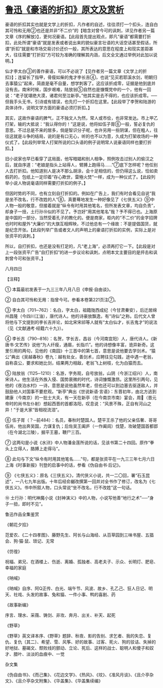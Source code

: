 # [鲁迅《豪语的折扣》原文及赏析](https://www.vrrw.net/wx/8165.html)

豪语的折扣其实也就是文学上的折扣，凡作者的自述，往往须打一个扣头，连自白其可怜和无用②也还是并非“不二价”的【暗含对曾今可的讽刺，详见作者另一篇文章《序的解放》】，更何况豪语。【此段首先提出观点，即凡“豪语”都需要打折扣，此处所谓“豪语”就是发表或者说出来的貌似豪言壮语的大话空话甚至假话，所谓“折扣”就是和市场交易讨价还价一般，其所表达的意思在程度上和现实差距甚大，往往需要“打折扣”方可较为准确的理解其内涵，后文全文通过举例对此加以说明。】

仙才李太白③的善作豪语，可以不必说了【见作者另一篇文章《文学上的折扣》】；连留长了指甲，骨瘦如柴的鬼才李长吉④，也说“见买若耶溪水剑，明朝归去事猿公”起来，简直是毫不自量，想学刺客了。这应该折成零，证据是他到底并没有去。南宋时候，国步艰难，陆放翁⑤自然也是慷慨党中的一个，他有一回说：“老子犹堪绝大漠，诸君何至泣新亭。”他其实是去不得的，也应该折成零。──但我手头无书，引诗或有错误，也先打一个折扣在这里。【此段举了李贺和陆游的具体诗作，说明文学方面的豪语必须打折扣。】



其实，这故作豪语的脾气，正不独文人为然，常人或市侩，也非常发达。市上甲乙打架，输的大抵说：“我认得你的！”这是说，他将如伍子胥⑥一般，誓必复仇的意思。不过总是不来的居多，倘是智识分子呢，也许另用一些阴谋，但在粗人，往往这就是斗争的结局，说的是有口无心，听的也不以为意，久成为打架收场的一种仪式了。【此段列举常人打架所说的口头语的例子说明常人说豪语同样也要打折扣。】

旧小说家也早已看穿了这局面，他写暗娼和别人相争，照例攻击过别人的偷汉之后，就自序道：“老娘是指头上站得人，臂膊上跑得马……”⑦底下怎样呢？他任别人去打折扣。他知道别人是决不那么胡涂，会十足相信的，但仍得这么说，恰如卖假药的，包纸上一定印着“存心欺世，雷殛火焚”一样，成为一种仪式了。【此段列举小说人物说毫语同样需要打折扣的例子。】

但因时势的不同，也有立刻自打折扣的。例如在广告上，我们有时会看见自说“我是坐不改名，行不改姓的人”⑧，真要蓦地发生一种好像见了《七侠五义》⑨中人物一般的敬意，但接着就是“纵令有时用其他笔名，但所发表文章，均自负责”，却身子一扭，土行孙⑩似的不见了。予岂好“用其他笔名”哉？予不得已也。上海原是中国的一部分，当然受着孔子的教化的。便是商家，柜内的“不二价”的金字招牌也时时和屋外“大廉价”的大旗互相辉映，不过他总有一个缘故：不是提倡国货，就是纪念开张。【此段列举广告或者文人的声明上的豪语打折扣的实例，实际上是对张资平的讽刺。】

所以，自打折扣，也还是没有打足的，凡“老上海”，必须再打它一下。【此段是对上一段张资平广告“自打折扣”的进一步议论和讽刺，点明本文主要目的是抨击和讽刺曾今可和张资平。】

八月四日





【注释】

① 本篇最初发表于一九三三年八月八日《申报·自由谈》。

② 自白其可怜和无用：指曾今可。参看本卷第221页注⑦。

③ 李太白（701─762）：名白，字太白，祖籍陇西成纪（今甘肃秦安），后迁居绵州昌隆（今四川江油），唐代诗人。他的诗豪放飘逸，有“诗仙”之称。后代文人曾将他与下文提到的李长吉并论，如北宋宋祁等人就有“太白仙才，长吉鬼才”的说法（见《文献通考·经籍六十九》）。

④ 李长吉（790─816）：名贺，字长吉，昌谷（今河南宜阳）人，唐代诗人。《新唐书·文艺传》说他“为人纤瘦，通眉，长指爪”。他的诗想像丰富，诡异新奇。这里引用的两句，见他的《南园》十三首中的第七首，意思是说他要去学剑术。“猿公”典出《吴越春秋》卷九：越有处女，善剑术，应聘往见勾践，途中遇一老翁，自称袁公，要求和她比剑，结果两力相敌，老翁飞上树枝，化为白猿而去。

⑤ 陆放翁（1125─1210）：名游，字务观，自号放翁，山阴（今浙江绍兴）人，南宋诗人。他生活在外族入侵、国势衰微的时代，诗词慷慨激昂。这里所引两句，见他的《夜泊水村》一诗，意思是说他虽然年老，但也还可以到边塞去驱逐敌人，并鼓励他人对国事不要悲观。“新亭”典出《世说新语·言语》：东晋初年，由北方逃到建康（今南京）的一批士大夫，有一天在新亭（在今南京市南）宴会，周（晋元帝时的尚书左仆射）想起西晋的首都洛阳，叹息说：“风景不殊，正自有河山之异！”于是大家“皆相视流泪”。

⑥ 伍子胥（？─前484）：名员，春秋时楚国人。楚平王杀了他的父亲伍奢、哥哥伍尚，他出奔吴国，力谋复仇；后佐吴王阖庐（一作阖闾）伐楚，攻破楚国首都郢（在今湖北江陵），掘平王墓，鞭尸三百。

⑦ 这两句是小说《水浒》中人物潘金莲所说的话，见该书第二十四回。原作“拳头上立得人，胳膊上走得马”。

⑧ 此句与下文“纵令有时用其他笔名……”句，都是张资平在一九三三年七月六日上海《时事新报》刊登的启事中的话，参看《伪自由书·后记》。

⑨ 《七侠五义》：原名《三侠五义》，清代侠义小说，共一二〇回，署“石玉昆述”，一八七九年出版。十年后经俞樾改撰第一回并对全书作了修订，改名为《七侠五义》。书中所叙人物，口头常说“坐不改名，行不改姓”这一句话。

⑩ 土行孙：明代神魔小说《封神演义》中的人物，小说写他善“地行之术”──“身子一扭，即时不见”。

鲁迅作品全集鉴赏

《朝花夕拾》

范爱农、《二十四孝图》、藤野先生、阿长与山海经、从百草园到三味书屋、五猖会、狗·猫·鼠、琐记、无常

《仿徨》

祝福、弟兄、在酒楼上、伤逝、离婚、孤独者、高老夫子、示众、长明灯、肥皂、幸福的家庭

《呐喊》

《呐喊》自序、阿Q正传、白光、端午节、风波、故乡、孔乙己、狂人日记、明天、社戏、头发的故事、兔和猫、一件小事、鸭的喜剧、药

《故事新编》

序言、理水、采薇、铸剑、非攻、奔月、出关、补天、起死

《野草》

《野草》英文译本序、《野草》题辞、秋夜、影的告别、求乞者、我的失恋、复仇、复仇〔其二〕、希望、雪、风筝、好的故事、过客、死火、狗的驳诘、失掉的好地狱、墓碣文、颓败线的颤动、立论、死后、这样的战士、聪明人和傻子和奴才、腊叶、淡淡的血痕中、一觉

杂文集

《伪自由书》、《而己集》、《花边文学》、《热风》、《坟》、《准风月谈》、《且介亭杂文》、《且介亭杂文附集》、《华盖集》、《华盖集续编》

